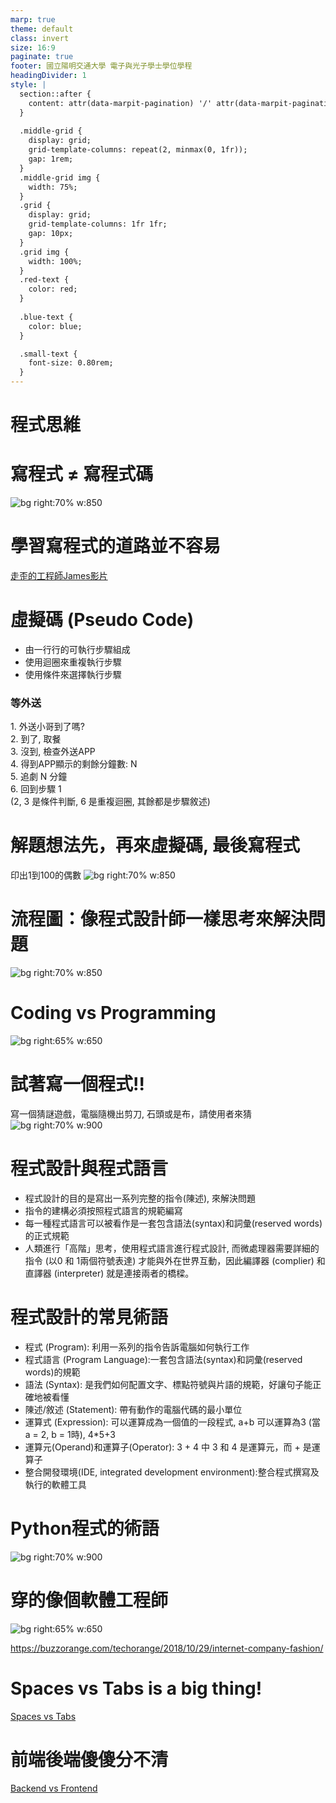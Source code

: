 ```yaml
---
marp: true
theme: default
class: invert
size: 16:9
paginate: true
footer: 國立陽明交通大學 電子與光子學士學位學程
headingDivider: 1
style: |
  section::after {
    content: attr(data-marpit-pagination) '/' attr(data-marpit-pagination-total);
  }
  
  .middle-grid {
    display: grid;
    grid-template-columns: repeat(2, minmax(0, 1fr));
    gap: 1rem;
  }
  .middle-grid img {
    width: 75%;
  }
  .grid {
    display: grid;
    grid-template-columns: 1fr 1fr;
    gap: 10px;
  }
  .grid img {
    width: 100%;
  }
  .red-text {
    color: red;
  }
  
  .blue-text {
    color: blue;  
  }

  .small-text {
    font-size: 0.80rem;
  }
---
```

# 程式思維

# 寫程式 ≠ 寫程式碼
![bg right:70% w:850](../files/image/programming_thinking.png)


# 學習寫程式的道路並不容易
[走歪的工程師James影片](https://youtu.be/t35Fxn0nenU?si=ebDvv9J6ZIw8Xn9I)

# 虛擬碼 (Pseudo Code)
- 由一行行的可執行步驟組成
- 使用迴圈來重複執行步驟
- 使用條件來選擇執行步驟
### 等外送
<span class="small-text">
1. 外送小哥到了嗎? <br>
2. 到了, 取餐<br>
3. 沒到, 檢查外送APP<br>
4. 得到APP顯示的剩餘分鐘數: N<br>
5. 追劇 N 分鐘<br>
6. 回到步驟 1<br>
(2, 3 是條件判斷, 6 是重複迴圈, 其餘都是步驟敘述)

# 解題想法先，再來虛擬碼, 最後寫程式

印出1到100的偶數
![bg right:70% w:850](../files/image/print_even_number.png)

# 流程圖：像程式設計師一樣思考來解決問題
![bg right:70% w:850](../files/image/take_umbrella.png)

# Coding vs Programming

![bg right:65% w:650](https://cdn-galmn.nitrocdn.com/GSQzEdMFdIGgicqYAambSetFochNVMes/assets/images/optimized/rev-8a8ba0a/www.goodcore.co.uk/blog/wp-content/webp-express/webp-images/uploads/2019/08/coding-vs-programming.png.webp)

# 試著寫一個程式!!
寫一個猜謎遊戲，電腦隨機出剪刀, 石頭或是布，請使用者來猜
![bg right:70% w:900](../files/image/guessing_game.png)

# 程式設計與程式語言
- 程式設計的目的是寫出一系列完整的指令(陳述), 來解決問題
- 指令的建構必須按照程式語言的規範編寫
- 每一種程式語言可以被看作是一套包含語法(syntax)和詞彙(reserved words) 的正式規範
- 人類進行「高階」思考，使用程式語言進行程式設計, 而微處理器需要詳細的指令  (以0 和 1兩個符號表達) 才能與外在世界互動，因此編譯器 (complier) 和直譯器 (interpreter) 就是連接兩者的橋樑。

# 程式設計的常見術語
- 程式 (Program): 利用一系列的指令告訴電腦如何執行工作
- 程式語言 (Program Language):一套包含語法(syntax)和詞彙(reserved words)的規範
- 語法 (Syntax): 是我們如何配置文字、標點符號與片語的規範，好讓句子能正確地被看懂
- 陳述/敘述 (Statement): 帶有動作的電腦代碼的最小單位
- 運算式 (Expression): 可以運算成為一個值的一段程式, a+b 可以運算為3 (當 a = 2, b = 1時), 4*5+3 
- 運算元(Operand)和運算子(Operator): 3 + 4 中 3 和 4 是運算元，而 + 是運算子
- 整合開發環境(IDE, integrated development environment):整合程式撰寫及執行的軟體工具

# Python程式的術語
![bg right:70% w:900](../files/image/python_terms.png)

# 穿的像個軟體工程師

![bg right:65% w:650](https://buzzorange.com/techorange/app/uploads/2021/07/%E8%9E%A2%E5%B9%95%E5%BF%AB%E7%85%A7-2018-10-29-%E4%B8%8B%E5%8D%882.44.51.png)

https://buzzorange.com/techorange/2018/10/29/internet-company-fashion/

# Spaces vs Tabs is a big thing!
[Spaces vs Tabs](https://youtu.be/oRva7UxGQDw?si=64njr8nmPyc2GTcm)

# 前端後端傻傻分不清
[Backend vs Frontend](https://youtu.be/G-Ks1XYGyaY?si=N2HKBHyOD5fqVBvN)
